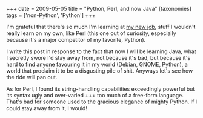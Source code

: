 +++
date = 2009-05-05
title = "Python, Perl, and now Java"
[taxonomies]
tags = ['non-Python', 'Python']
+++

I'm grateful that there's so much I'm learning at [my new job], stuff
I wouldn't really learn on my own, like Perl (this one out of
curiosity, especially because it's a major competitor of my favorite,
Python).

I write this post in response to the fact that now I will be learning
Java, what I secretly swore I'd stay away from, not because it's bad,
but because it's hard to find anyone favouring it in my world (Debian,
GNOME, Python), a world that proclaim it to be a disgusting pile of
shit. Anyways let's see how the ride will pan out.

As for Perl, I found its string-handling capabilities exceedingly
powerful but its syntax ugly and over-varied +++ too much of a free-form
language. That's bad for someone used to the gracious elegance of
mighty Python. If I could stay away from it, I would!

  [my new job]: @/me-got-meself-a-coding-job.md

